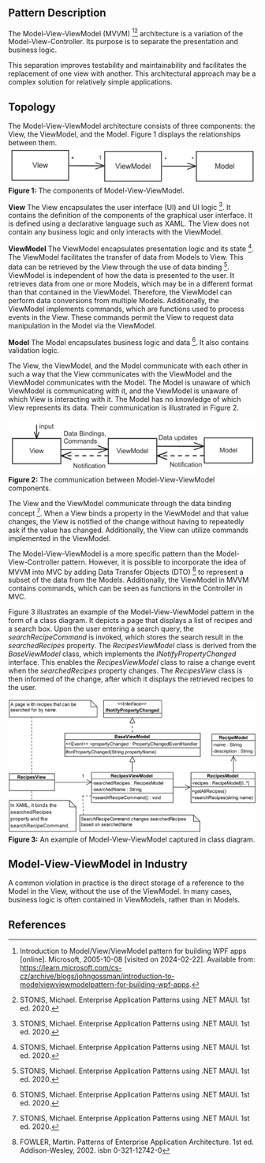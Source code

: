 ## Pattern Description
The Model-View-ViewModel (MVVM) [^1][^2] architecture is a variation of the Model-View-Controller. Its purpose is to separate the presentation and business logic.

This separation improves testability and maintainability and facilitates the replacement of one view with another. This architectural approach may be a complex solution for relatively simple applications.

## Topology
The Model-View-ViewModel architecture consists of three components: the View, the ViewModel, and the Model. Figure 1 displays the relationships between them.
![MVVM_literature|400](./Diagrams/MVVM_literature.png)
**Figure 1:** The components of Model-View-ViewModel.

**View** The View encapsulates the user interface (UI) and UI logic [^2]. It contains the definition of the components of the graphical user interface. It is defined using a declarative language such as XAML. The View does not contain any business logic and only interacts with the ViewModel.

**ViewModel** The ViewModel encapsulates presentation logic and its state [^2]. The ViewModel facilitates the transfer of data from Models to View. This data can be retrieved by the View through the use of data binding [^2]. ViewModel is independent of how the data is presented to the user. It retrieves data from one or more Models, which may be in a different format than that contained in the ViewModel. Therefore, the ViewModel can perform data conversions from multiple Models. Additionally, the ViewModel implements commands, which are functions used to process events in the View. These commands permit the View to request data manipulation in the Model via the ViewModel.

**Model** The Model encapsulates business logic and data [^2]. It also contains validation logic.


The View, the ViewModel, and the Model communicate with each other in such a way that the View communicates with the ViewModel and the ViewModel communicates with the Model. The Model is unaware of which ViewModel is communicating with it, and the ViewModel is unaware of which View is interacting with it. The Model has no knowledge of which View represents its data. Their communication is illustrated in Figure 2.

![MVVM_annotate|400](./Diagrams/MVVM_annotate.png)
**Figure 2:** The communication between Model-View-ViewModel components.


The View and the ViewModel communicate through the data binding concept [^2]. When a View binds a property in the ViewModel and that value changes, the View is notified of the change without having to repeatedly ask if the value has changed. Additionally, the View can utilize commands implemented in the ViewModel.


The Model-View-ViewModel is a more specific pattern than the Model-View-Controller pattern. However, it is possible to incorporate the idea of MVVM into MVC by adding Data Transfer Objects (DTO) [^3] to represent a subset of the data from the Models. Additionally, the ViewModel in MVVM contains commands, which can be seen as functions in the Controller in MVC.

Figure 3 illustrates an example of the Model-View-ViewModel pattern in the form of a class diagram. It depicts a page that displays a list of recipes and a search box. Upon the user entering a search query, the *searchRecipeCommand* is invoked, which stores the search result in the *searchedRecipes* property. The *RecipesViewModel* class is derived from the *BaseViewModel* class, which implements the *INotifyPropertyChanged* interface. This enables the *RecipesViewModel* class to raise a change event when the *searchedRecipes* property changes. The *RecipesView* class is then informed of the change, after which it displays the retrieved recipes to the user.

![MVVM_class|600](./Diagrams/MVVM_class.png)
**Figure 3:** An example of Model-View-ViewModel captured in class diagram.
## Model-View-ViewModel in Industry
A common violation in practice is the direct storage of a reference to the Model in the View, without the use of the ViewModel. In many cases, business logic is often contained in ViewModels, rather than in Models.
## References
[^1]: Introduction to Model/View/ViewModel pattern for building WPF apps \[online\]. Microsoft, 2005-10-08 \[visited on 2024-02-22\]. Available from: https://learn.microsoft.com/cs-cz/archive/blogs/johngossman/introduction-to-modelviewviewmodelpattern-for-building-wpf-apps.
[^2]: STONIS, Michael. Enterprise Application Patterns using .NET MAUI. 1st ed. 2020.
[^3]: FOWLER, Martin. Patterns of Enterprise Application Architecture. 1st ed. Addison-Wesley, 2002. isbn 0-321-12742-0
